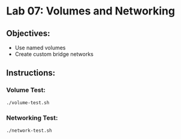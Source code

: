 # Lab 07: Volumes and Networking
## Objectives:
- Use named volumes
- Create custom bridge networks

## Instructions:
### Volume Test:
```bash
./volume-test.sh
```

### Networking Test:
```bash
./network-test.sh
```
